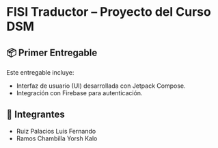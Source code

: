 # FISI Traductor – Proyecto del Curso DSM

## 📦 Primer Entregable

Este entregable incluye:

- Interfaz de usuario (UI) desarrollada con Jetpack Compose.
- Integración con Firebase para autenticación.

## 👥 Integrantes

- Ruiz Palacios Luis Fernando  
- Ramos Chambilla Yorsh Kalo



